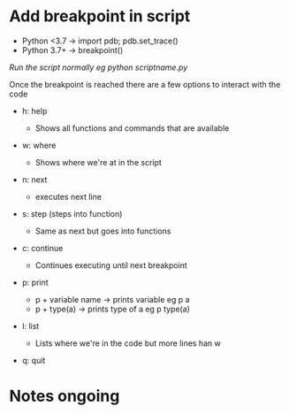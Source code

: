 # Add breakpoint in script

- Python <3.7 -> import pdb; pdb.set_trace()
- Python 3.7+ -> breakpoint()

*Run the script normally eg python scriptname.py*

Once the breakpoint is reached there are a few options to interact with the code

- h: help
	+ Shows all functions and commands that are available

- w: where
	+ Shows where we're at in the script

- n: next
	+ executes next line

- s: step (steps into function)
	+ Same as next but goes into functions

- c: continue
	+ Continues executing until next breakpoint

- p: print
	+ p + variable name -> prints variable eg p a
	+ p + type(a) -> prints type of a eg p type(a)

- l: list
	+ Lists where we're in the code but more lines han w

- q: quit




# Notes ongoing
